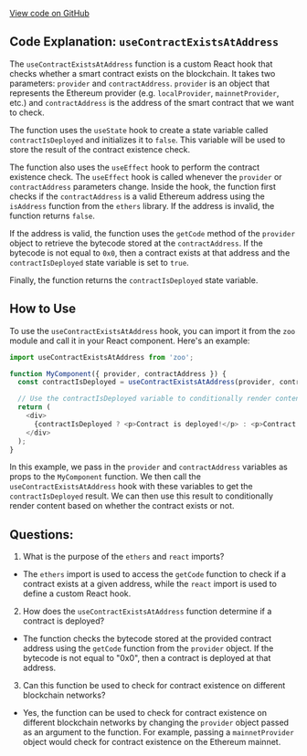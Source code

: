 [View code on GitHub](zoo-labs/zoo/blob/master/lab/src/hooks/ContractExistsAtAddress.js)

## Code Explanation: `useContractExistsAtAddress`

The `useContractExistsAtAddress` function is a custom React hook that checks whether a smart contract exists on the blockchain. It takes two parameters: `provider` and `contractAddress`. `provider` is an object that represents the Ethereum provider (e.g. `localProvider`, `mainnetProvider`, etc.) and `contractAddress` is the address of the smart contract that we want to check.

The function uses the `useState` hook to create a state variable called `contractIsDeployed` and initializes it to `false`. This variable will be used to store the result of the contract existence check.

The function also uses the `useEffect` hook to perform the contract existence check. The `useEffect` hook is called whenever the `provider` or `contractAddress` parameters change. Inside the hook, the function first checks if the `contractAddress` is a valid Ethereum address using the `isAddress` function from the `ethers` library. If the address is invalid, the function returns `false`.

If the address is valid, the function uses the `getCode` method of the `provider` object to retrieve the bytecode stored at the `contractAddress`. If the bytecode is not equal to `0x0`, then a contract exists at that address and the `contractIsDeployed` state variable is set to `true`.

Finally, the function returns the `contractIsDeployed` state variable.

## How to Use

To use the `useContractExistsAtAddress` hook, you can import it from the `zoo` module and call it in your React component. Here's an example:

```javascript
import useContractExistsAtAddress from 'zoo';

function MyComponent({ provider, contractAddress }) {
  const contractIsDeployed = useContractExistsAtAddress(provider, contractAddress);

  // Use the contractIsDeployed variable to conditionally render content
  return (
    <div>
      {contractIsDeployed ? <p>Contract is deployed!</p> : <p>Contract is not deployed.</p>}
    </div>
  );
}
```

In this example, we pass in the `provider` and `contractAddress` variables as props to the `MyComponent` function. We then call the `useContractExistsAtAddress` hook with these variables to get the `contractIsDeployed` result. We can then use this result to conditionally render content based on whether the contract exists or not.
## Questions: 
 1. What is the purpose of the `ethers` and `react` imports?
- The `ethers` import is used to access the `getCode` function to check if a contract exists at a given address, while the `react` import is used to define a custom React hook.
    
2. How does the `useContractExistsAtAddress` function determine if a contract is deployed?
- The function checks the bytecode stored at the provided contract address using the `getCode` function from the `provider` object. If the bytecode is not equal to "0x0", then a contract is deployed at that address.
    
3. Can this function be used to check for contract existence on different blockchain networks?
- Yes, the function can be used to check for contract existence on different blockchain networks by changing the `provider` object passed as an argument to the function. For example, passing a `mainnetProvider` object would check for contract existence on the Ethereum mainnet.